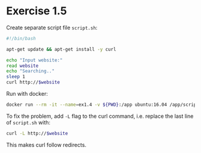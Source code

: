 # Exercise 1.5

Create separate script file `script.sh`:

```sh
#!/bin/bash

apt-get update && apt-get install -y curl

echo "Input website:"
read website
echo "Searching.."
sleep 1
curl http://$website
```

Run with docker:

```bash
docker run --rm -it --name=ex1.4 -v ${PWD}:/app ubuntu:16.04 /app/script.sh
```

To fix the problem, add `-L` flag to the curl command, i.e. replace the last
line of `script.sh` with:

```sh
curl -L http://$website
```

This makes curl follow redirects.
